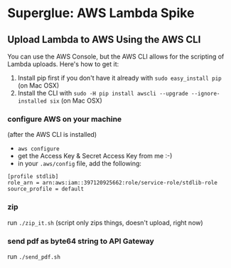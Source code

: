 # Superglue: AWS Lambda Spike

## Upload Lambda to AWS Using the AWS CLI

You can use the AWS Console, but the AWS CLI allows for the scripting of Lambda uploads. Here's how to get it:
1. Install pip first if you don't have it already with `sudo easy_install pip` (on Mac OSX)
2. Install the CLI with `sudo -H pip install awscli --upgrade --ignore-installed six` (on Mac OSX)

### configure AWS on your machine
(after the AWS CLI is installed)
- `aws configure`
- get the Access Key & Secret Access Key from me :-)
- in your `.aws/config` file, add the following:
```
[profile stdlib]
role_arn = arn:aws:iam::397120925662:role/service-role/stdlib-role
source_profile = default
```

### zip
run `./zip_it.sh` (script only zips things, doesn't upload, right now)

### send pdf as byte64 string to API Gateway
run `./send_pdf.sh` 
